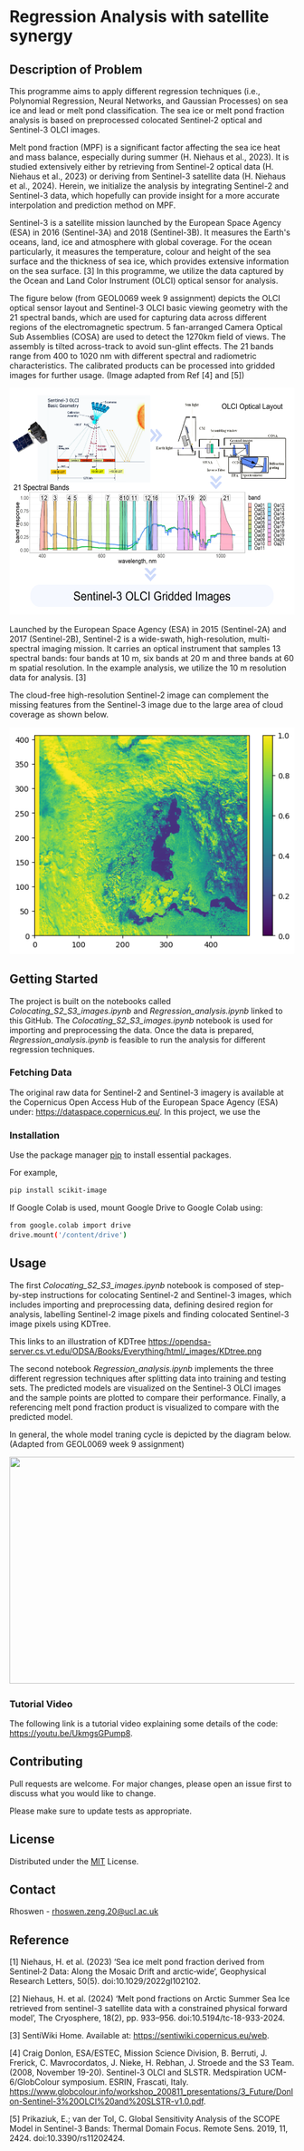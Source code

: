 # Regression Analysis with satellite synergy

<!-- PROJECT DESCRIPTION-->

## Description of Problem
This programme aims to apply different regression techniques (i.e., Polynomial Regression, Neural Networks, and Gaussian Processes) on sea ice and lead or melt pond classification. The sea ice or melt pond fraction analysis is based on preprocessed colocated Sentinel-2 optical and Sentinel-3 OLCI images.

Melt pond fraction (MPF) is a significant factor affecting the sea ice heat and mass balance, especially during summer (H. Niehaus et al., 2023). It is studied extensively either by retrieving from Sentinel-2 optical data (H. Niehaus et al., 2023) or deriving from Sentinel-3 satellite data (H. Niehaus et al., 2024). Herein, we initialize the analysis by integrating Sentinel-2 and Sentinel-3 data, which hopefully can provide insight for a more accurate interpolation and prediction method on MPF.

Sentinel-3 is a satellite mission launched by the European Space Agency (ESA) in 2016 (Sentinel-3A) and 2018 (Sentinel-3B). It measures the Earth's oceans, land, ice and atmosphere with global coverage. For the ocean particularly, it measures the temperature, colour and height of the sea surface and the thickness of sea ice, which provides extensive information on the sea surface. [3] In this programme, we utilize the data captured by the Ocean and Land Color Instrument (OLCI) optical sensor for analysis.

The figure below (from GEOL0069 week 9 assignment) depicts the OLCI optical sensor layout and Sentinel-3 OLCI basic viewing geometry with the 21 spectral bands, which are used for capturing data across different regions of the electromagnetic spectrum. 5 fan-arranged Camera Optical Sub Assemblies (COSA) are used to detect the 1270km field of views. The assembly is tilted across-track to avoid sun-glint effects. The 21 bands range from 400 to 1020 nm with different spectral and radiometric characteristics. The calibrated products can be processed into gridded images for further usage. (Image adapted from Ref [4] and [5])

<img src="Sentinel-3_OLCI.png" width="600" height="400">

Launched by the European Space Agency (ESA) in 2015 (Sentinel-2A) and 2017 (Sentinel-2B), Sentinel-2 is a wide-swath, high-resolution, multi-spectral imaging mission. It carries an optical instrument that samples 13 spectral bands: four bands at 10 m, six bands at 20 m and three bands at 60 m spatial resolution. In the example analysis, we utilize the 10 m resolution data for analysis. [3] 

The cloud-free high-resolution Sentinel-2 image can complement the missing features from the Sentinel-3 image due to the large area of cloud coverage as shown below.

<img src="s3_cloud.png">



<!-- GETTING STARTED -->
## Getting Started

The project is built on the notebooks called _Colocating_S2_S3_images.ipynb_ and _Regression_analysis.ipynb_ linked to this GitHub. The _Colocating_S2_S3_images.ipynb_ notebook is used for importing and preprocessing the data. Once the data is prepared, _Regression_analysis.ipynb_ is feasible to run the analysis for different regression techniques.

### Fetching Data
The original raw data for Sentinel-2 and Sentinel-3 imagery is available at the Copernicus Open Access Hub of the European Space Agency (ESA) under: https://dataspace.copernicus.eu/. In this project, we use the 
  
### Installation

Use the package manager [pip](https://pip.pypa.io/en/stable/) to install essential packages.

For example,

```bash
pip install scikit-image
```

If Google Colab is used, mount Google Drive to Google Colab using:
  ```sh
  from google.colab import drive
  drive.mount('/content/drive')
  ```


## Usage

<!-- ```python
import foobar

# returns 'words'
foobar.pluralize('word')

# returns 'geese'
foobar.pluralize('goose')

# returns 'phenomenon'
foobar.singularize('phenomena')
```

 USAGE EXAMPLES -->

The first _Colocating_S2_S3_images.ipynb_ notebook is composed of step-by-step instructions for colocating Sentinel-2 and Sentinel-3 images, which includes importing and preprocessing data, defining desired region for analysis, labelling Sentinel-2 image pixels and finding colocated Sentinel-3 image pixels using KDTree.

This links to an illustration of KDTree 
https://opendsa-server.cs.vt.edu/ODSA/Books/Everything/html/_images/KDtree.png

The second notebook _Regression_analysis.ipynb_ implements the three different regression techniques after splitting data into training and testing sets. The predicted models are visualized on the Sentinel-3 OLCI images and the sample points are plotted to compare their performance. Finally, a referencing melt pond fraction product is visualized to compare with the predicted model.

In general, the whole model traning cycle is depicted by the diagram below. (Adapted from GEOL0069 week 9 assignment)

<img src="Model_training.png" width="600" height="400">

### Tutorial Video
The following link is a tutorial video explaining some details of the code:
https://youtu.be/UkmgsGPump8.

## Contributing

Pull requests are welcome. For major changes, please open an issue first to discuss what you would like to change.

Please make sure to update tests as appropriate.


## License

Distributed under the [MIT](https://choosealicense.com/licenses/mit/) License. 


## Contact

Rhoswen - rhoswen.zeng.20@ucl.ac.uk


## Reference
[1] Niehaus, H. et al. (2023) ‘Sea ice melt pond fraction derived from Sentinel‐2 Data: Along the Mosaic Drift and arctic‐wide’, Geophysical Research Letters, 50(5). doi:10.1029/2022gl102102. 

[2] Niehaus, H. et al. (2024) ‘Melt pond fractions on Arctic Summer Sea Ice retrieved from sentinel-3 satellite data with a constrained physical forward model’, The Cryosphere, 18(2), pp. 933–956. doi:10.5194/tc-18-933-2024. 

[3] SentiWiki Home. Available at: https://sentiwiki.copernicus.eu/web.

[4] Craig Donlon, ESA/ESTEC, Mission Science Division, B. Berruti, J. Frerick, C. Mavrocordatos, J. Nieke, H. Rebhan, J. Stroede and the S3 Team. (2008, November 19-20). Sentinel-3 OLCI and SLSTR. Medspiration UCM-6/GlobColour symposium. ESRIN, Frascati, Italy. https://www.globcolour.info/workshop_200811_presentations/3_Future/Donlon-Sentinel-3%20OLCI%20and%20SLSTR-v1.0.pdf.

[5] Prikaziuk, E.; van der Tol, C. Global Sensitivity Analysis of the SCOPE Model in Sentinel-3 Bands: Thermal Domain Focus. Remote Sens. 2019, 11, 2424. doi:10.3390/rs11202424.



